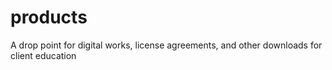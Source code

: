 # products
A drop point for digital works, license agreements, and other downloads for client education
